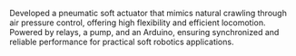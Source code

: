 Developed a pneumatic soft actuator that mimics natural crawling through air pressure control, offering high flexibility and efficient locomotion. Powered by relays, a pump, and an Arduino, ensuring synchronized and reliable performance for practical soft robotics applications.
